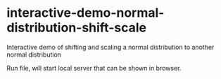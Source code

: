 # interactive-demo-normal-distribution-shift-scale
Interactive demo of shifting and scaling a normal distribution to another normal distribution


Run file, will start local server that can be shown in browser.
